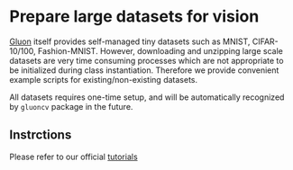# Prepare large datasets for vision
[Gluon](https://mxnet.incubator.apache.org/gluon/) itself provides self-managed
tiny datasets such as MNIST, CIFAR-10/100, Fashion-MNIST.
However, downloading and unzipping large scale datasets are very time consuming
processes which are not appropriate to be initialized during class instantiation.
Therefore we provide convenient example scripts for existing/non-existing datasets.

All datasets requires one-time setup, and will be automatically recognized by `gluoncv`
package in the future.

## Instrctions
Please refer to our official [tutorials](http://gluon-cv.mxnet.io/build/examples_datasets/index.html)
